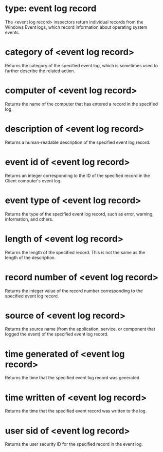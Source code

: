 # type: event log record

The &lt;event log record&gt; inspectors return individual records from the Windows Event logs, which record information about operating system events.

# category of &lt;event log record&gt;

Returns the category of the specified event log, which is sometimes used to further describe the related action.

# computer of &lt;event log record&gt;

Returns the name of the computer that has entered a record in the specified log.

# description of &lt;event log record&gt;

Returns a human-readable description of the specified event log record.

# event id of &lt;event log record&gt;

Returns an integer corresponding to the ID of the specified record in the Client computer&#39;s event log.

# event type of &lt;event log record&gt;

Returns the type of the specified event log record, such as error, warning, information, and others.

# length of &lt;event log record&gt;

Returns the length of the specified record. This is not the same as the length of the description.

# record number of &lt;event log record&gt;

Returns the integer value of the record number corresponding to the specified event log record.

# source of &lt;event log record&gt;

Returns the source name (from the application, service, or component that logged the event) of the specified event log record.

# time generated of &lt;event log record&gt;

Returns the time that the specified event log record was generated.

# time written of &lt;event log record&gt;

Returns the time that the specified event record was written to the log.

# user sid of &lt;event log record&gt;

Returns the user security ID for the specified record in the event log.
